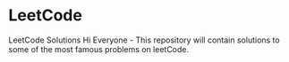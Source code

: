 # LeetCode
LeetCode Solutions
Hi Everyone - This repository will contain solutions to some of the most famous problems on leetCode. 
